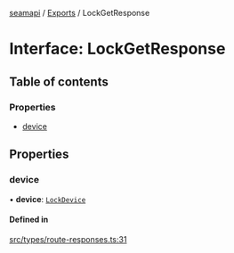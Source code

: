 [seamapi](../README.md) / [Exports](../modules.md) / LockGetResponse

# Interface: LockGetResponse

## Table of contents

### Properties

- [device](LockGetResponse.md#device)

## Properties

### device

• **device**: [`LockDevice`](../modules.md#lockdevice)

#### Defined in

[src/types/route-responses.ts:31](https://github.com/hello-seam/seamapi-javascript/blob/main/src/types/route-responses.ts#L31)
